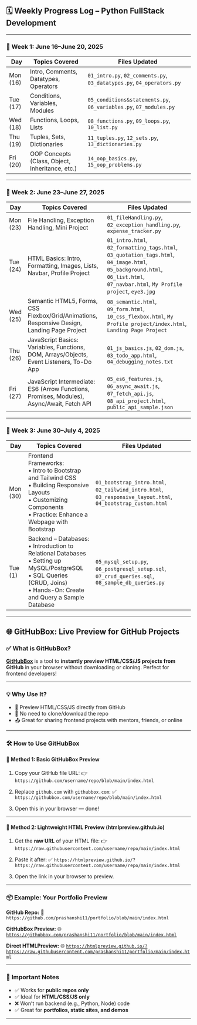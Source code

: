 ## 🗓️ **Weekly Progress Log – Python FullStack Development**

---

### 📅 **Week 1: June 16–June 20, 2025**

| Day      | Topics Covered                                  | Files Updated                                                         |
| -------- | ----------------------------------------------- | --------------------------------------------------------------------- |
| Mon (16) | Intro, Comments, Datatypes, Operators           | `01_intro.py`, `02_comments.py`, `03_datatypes.py`, `04_operators.py` |
| Tue (17) | Conditions, Variables, Modules                  | `05_conditions&statements.py`, `06_variables.py`, `07_modules.py`     |
| Wed (18) | Functions, Loops, Lists                         | `08_functions.py`, `09_loops.py`, `10_list.py`                        |
| Thu (19) | Tuples, Sets, Dictionaries                      | `11_tuples.py`, `12_sets.py`, `13_dictionaries.py`                    |
| Fri (20) | OOP Concepts (Class, Object, Inheritance, etc.) | `14_oop_basics.py`, `15_oop_problems.py`                              |

---

### 📅 **Week 2: June 23–June 27, 2025**

| Day      | Topics Covered                                                                              | Files Updated                                                                                                                                                                   |
| -------- | ------------------------------------------------------------------------------------------- | ------------------------------------------------------------------------------------------------------------------------------------------------------------------------------- |
| Mon (23) | File Handling, Exception Handling, Mini Project                                             | `01_fileHandling.py`, `02_exception_handling.py`, `expense_tracker.py`                                                                                                          |
| Tue (24) | HTML Basics: Intro, Formatting, Images, Lists, Navbar, Profile Project                      | `01_intro.html`, `02_formatting_tags.html`, `03_quotation_tags.html`, `04_image.html`, `05_background.html`, `06_list.html`, `07_navbar.html`, `My Profile project`, `eye3.jpg` |
| Wed (25) | Semantic HTML5, Forms, CSS Flexbox/Grid/Animations, Responsive Design, Landing Page Project | `08_semantic.html`, `09_form.html`, `10_css_flexbox.html`, `My Profile project/index.html`, `Landing Page Project`                                                              |
| Thu (26) | JavaScript Basics: Variables, Functions, DOM, Arrays/Objects, Event Listeners, To-Do App    | `01_js_basics.js`, `02_dom.js`, `03_todo_app.html`, `04_debugging_notes.txt`                                                                                                    |
| Fri (27) | JavaScript Intermediate: ES6 (Arrow Functions, Promises, Modules), Async/Await, Fetch API   | `05_es6_features.js`, `06_async_await.js`, `07_fetch_api.js`, `08_api_project.html`, `public_api_sample.json`                                                                   |

---

### 📅 **Week 3: June 30–July 4, 2025**

| Day      | Topics Covered                                                                                                                                                                   | Files Updated                                                                                                |
| -------- | -------------------------------------------------------------------------------------------------------------------------------------------------------------------------------- | ------------------------------------------------------------------------------------------------------------ |
| Mon (30) | Frontend Frameworks:<br>• Intro to Bootstrap and Tailwind CSS<br>• Building Responsive Layouts<br>• Customizing Components<br>• Practice: Enhance a Webpage with Bootstrap       | `01_bootstrap_intro.html`, `02_tailwind_intro.html`, `03_responsive_layout.html`, `04_bootstrap_custom.html` |
| Tue (1)  | Backend – Databases:<br>• Introduction to Relational Databases<br>• Setting up MySQL/PostgreSQL<br>• SQL Queries (CRUD, Joins)<br>• Hands-On: Create and Query a Sample Database | `05_mysql_setup.py`, `06_postgresql_setup.sql`, `07_crud_queries.sql`, `08_sample_db_queries.py`             |

---

## 🌐 **GitHubBox: Live Preview for GitHub Projects**

### ✅ **What is GitHubBox?**

**[GitHubBox](https://githubbox.com)** is a tool to **instantly preview HTML/CSS/JS projects from GitHub** in your browser without downloading or cloning. Perfect for frontend developers!

---

### 💡 **Why Use It?**

* 🔎 Preview HTML/CSS/JS directly from GitHub
* 🚀 No need to clone/download the repo
* 📤 Great for sharing frontend projects with mentors, friends, or online

---

### 🛠️ **How to Use GitHubBox**

#### 🔹 **Method 1: Basic GitHubBox Preview**

1. Copy your GitHub file URL:
   👉 `https://github.com/username/repo/blob/main/index.html`

2. Replace `github.com` with `githubbox.com`:
   ✅ `https://githubbox.com/username/repo/blob/main/index.html`

3. Open this in your browser — done!

---

#### 🔹 **Method 2: Lightweight HTML Preview (htmlpreview\.github.io)**

1. Get the **raw URL** of your HTML file:
   👉 `https://raw.githubusercontent.com/username/repo/main/index.html`

2. Paste it after:
   ✅ `https://htmlpreview.github.io/?https://raw.githubusercontent.com/username/repo/main/index.html`

3. Open the link in your browser to preview.

---

### 📦 **Example: Your Portfolio Preview**

**GitHub Repo:**
🔗 `https://github.com/prashanshi11/portfolio/blob/main/index.html`

**GitHubBox Preview:**
🌐 [`https://githubbox.com/prashanshi11/portfolio/blob/main/index.html`](https://githubbox.com/prashanshi11/portfolio/blob/main/index.html)

**Direct HTMLPreview:**
🌐 [`https://htmlpreview.github.io/?https://raw.githubusercontent.com/prashanshi11/portfolio/main/index.html`](https://htmlpreview.github.io/?https://raw.githubusercontent.com/prashanshi11/portfolio/main/index.html)

---

### 📝 **Important Notes**

* ✅ Works for **public repos only**
* ✅ Ideal for **HTML/CSS/JS only**
* ❌ Won’t run backend (e.g., Python, Node) code
* ✅ Great for **portfolios, static sites, and demos**

---
